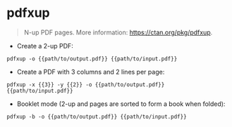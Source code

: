 # pdfxup

> N-up PDF pages.
> More information: <https://ctan.org/pkg/pdfxup>.

- Create a 2-up PDF:

`pdfxup -o {{path/to/output.pdf}} {{path/to/input.pdf}}`

- Create a PDF with 3 columns and 2 lines per page:

`pdfxup -x {{3}} -y {{2}} -o {{path/to/output.pdf}} {{path/to/input.pdf}}`

- Booklet mode (2-up and pages are sorted to form a book when folded):

`pdfxup -b -o {{path/to/output.pdf}} {{path/to/input.pdf}}`
